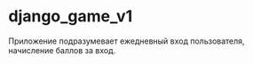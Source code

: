 # django_game_v1
Приложение подразумевает ежедневный вход пользователя, начисление баллов за вход. 
